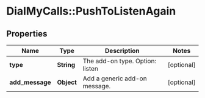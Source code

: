 # DialMyCalls::PushToListenAgain

## Properties
Name | Type | Description | Notes
------------ | ------------- | ------------- | -------------
**type** | **String** | The add-on type. Option: listen | [optional] 
**add_message** | **Object** | Add a generic add-on message. | [optional] 


